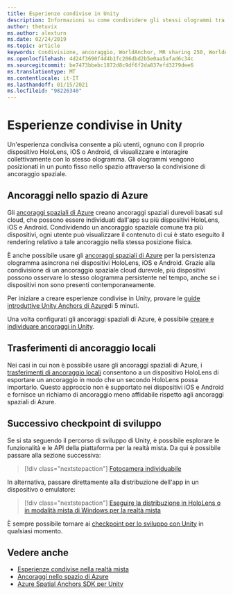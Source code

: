 ```yaml
---
title: Esperienze condivise in Unity
description: Informazioni su come condividere gli stessi ologrammi tra più utenti in un'applicazione Unity con gli ancoraggi spaziali di Azure.
author: thetuvix
ms.author: alexturn
ms.date: 02/24/2019
ms.topic: article
keywords: Condivisione, ancoraggio, WorldAnchor, MR sharing 250, WorldAnchorTransferBatch, SpatialPerception, Azure, ancoraggi spaziali di Azure, ASA, auricolare realtà mista, auricolare di realtà mista di Windows, auricolare della realtà virtuale
ms.openlocfilehash: 4d24f3690f4d4b1fc206dbd2b5e0aa5afad6c34c
ms.sourcegitcommit: be7473bbebc1872d8c9df6f2da837efd3279dee6
ms.translationtype: MT
ms.contentlocale: it-IT
ms.lasthandoff: 01/15/2021
ms.locfileid: "98226340"
---
```

# <a name="shared-experiences-in-unity"></a>Esperienze condivise in Unity

Un'esperienza condivisa consente a più utenti, ognuno con il proprio dispositivo HoloLens, iOS o Android, di visualizzare e interagire collettivamente con lo stesso ologramma. Gli ologrammi vengono posizionati in un punto fisso nello spazio attraverso la condivisione di ancoraggio spaziale.

## <a name="azure-spatial-anchors"></a>Ancoraggi nello spazio di Azure

Gli <a href="https://docs.microsoft.com/azure/spatial-anchors/overview" target="_blank">ancoraggi spaziali di Azure</a> creano ancoraggi spaziali durevoli basati sul cloud, che possono essere individuati dall'app su più dispositivi HoloLens, iOS e Android.  Condividendo un ancoraggio spaziale comune tra più dispositivi, ogni utente può visualizzare il contenuto di cui è stato eseguito il rendering relativo a tale ancoraggio nella stessa posizione fisica. 

È anche possibile usare gli <a href="https://docs.microsoft.com/azure/spatial-anchors/overview" target="_blank">ancoraggi spaziali di Azure</a> per la persistenza ologramma asincrona nei dispositivi HoloLens, iOS e Android.  Grazie alla condivisione di un ancoraggio spaziale cloud durevole, più dispositivi possono osservare lo stesso ologramma persistente nel tempo, anche se i dispositivi non sono presenti contemporaneamente.

Per iniziare a creare esperienze condivise in Unity, provare le <a href="https://docs.microsoft.com/azure/spatial-anchors/unity-overview" target="_blank">guide introduttive Unity Anchors di Azure</a>di 5 minuti.

Una volta configurati gli ancoraggi spaziali di Azure, è possibile <a href="https://docs.microsoft.com/azure/spatial-anchors/concepts/create-locate-anchors-unity" target="_blank">creare e individuare ancoraggi in Unity</a>.

## <a name="local-anchor-transfers"></a>Trasferimenti di ancoraggio locali

Nei casi in cui non è possibile usare gli ancoraggi spaziali di Azure, i [trasferimenti di ancoraggio locali](../../out-of-scope/local-anchor-transfers-in-unity.md) consentono a un dispositivo HoloLens di esportare un ancoraggio in modo che un secondo HoloLens possa importarlo.  Questo approccio non è supportato nei dispositivi iOS e Android e fornisce un richiamo di ancoraggio meno affidabile rispetto agli ancoraggi spaziali di Azure.

## <a name="next-development-checkpoint"></a>Successivo checkpoint di sviluppo

Se si sta seguendo il percorso di sviluppo di Unity, è possibile esplorare le funzionalità e le API della piattaforma per la realtà mista. Da qui è possibile passare alla sezione successiva:

> [!div class="nextstepaction"]
> [Fotocamera individuabile](locatable-camera-in-unity.md)

In alternativa, passare direttamente alla distribuzione dell'app in un dispositivo o emulatore:

> [!div class="nextstepaction"]
> [Eseguire la distribuzione in HoloLens o in modalità mista di Windows per la realtà mista](../platform-capabilities-and-apis/using-visual-studio.md)

È sempre possibile tornare ai [checkpoint per lo sviluppo con Unity](unity-development-overview.md#3-advanced-features) in qualsiasi momento.

## <a name="see-also"></a>Vedere anche
* [Esperienze condivise nella realtà mista](../platform-capabilities-and-apis/shared-experiences-in-mixed-reality.md)
* <a href="https://docs.microsoft.com/azure/spatial-anchors" target="_blank">Ancoraggi nello spazio di Azure</a>
* <a href="https://docs.microsoft.com/dotnet/api/Microsoft.Azure.SpatialAnchors" target="_blank">Azure Spatial Anchors SDK per Unity</a>
